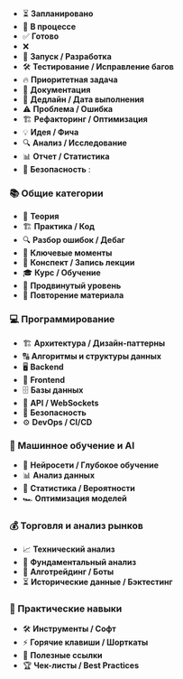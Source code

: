 - ⏳ **Запланировано**
- 🔄 **В процессе**
- ✅ **Готово**
- ❌ 
- 🚀 **Запуск / Разработка**
- 🛠 **Тестирование / Исправление багов**
- 🔥 **Приоритетная задача**
- 📝 **Документация**
- 📅 **Дедлайн / Дата выполнения**
- ⚠️ **Проблема / Ошибка**
- 🏗 **Рефакторинг / Оптимизация**
- 💡 **Идея / Фича**
- 🔍 **Анализ / Исследование**
- 📊 **Отчет / Статистика**
- 🔐 **Безопасность**
:

### **📚 Общие категории**

- 📖 **Теория**
- 🏗 **Практика / Код**
- 🔍 **Разбор ошибок / Дебаг**
- 🎯 **Ключевые моменты**
- 📝 **Конспект / Запись лекции**
- 🎓 **Курс / Обучение**
- 🚀 **Продвинутый уровень**
- 🔄 **Повторение материала**

### **💻 Программирование**

- 🏗 **Архитектура / Дизайн-паттерны**
- 🔠 **Алгоритмы и структуры данных**
- 🖥 **Backend**
- 🎨 **Frontend**
- 🗄 **Базы данных**
- 📡 **API / WebSockets**
- 🔐 **Безопасность**
- ⚙️ **DevOps / CI/CD**

### **🤖 Машинное обучение и AI**

- 🧠 **Нейросети / Глубокое обучение**
- 📊 **Анализ данных**
- 🎲 **Статистика / Вероятности**
- 🏎 **Оптимизация моделей**

### **💰 Торговля и анализ рынков**

- 📈 **Технический анализ**
- 🏦 **Фундаментальный анализ**
- 🔄 **Алготрейдинг / Боты**
- ⏳ **Исторические данные / Бэктестинг**

### **🔧 Практические навыки**

- 🛠 **Инструменты / Софт**
- ⚡ **Горячие клавиши / Шорткаты**
- 🔗 **Полезные ссылки**
- 🏆 **Чек-листы / Best Practices**